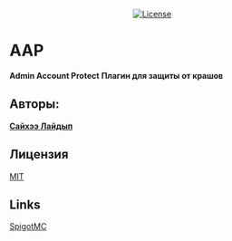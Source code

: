 <p align="center">
<a href="https://choosealicense.com/licenses/mit/"><img src="https://i.imgur.com/5kzwAQP.png" alt="License"></a>
</p>



# AAP
<b>Admin Account Protect</b>
<b>Плагин для защиты от крашов</b>

## Авторы:
<a href="https://vk.com/sayhe"><b>Сайхээ Лайдып</b></a>

## Лицензия
[MIT](https://choosealicense.com/licenses/mit/)

## Links
[SpigotMC](https://www.spigotmc.org/resources/aap.84913/)
